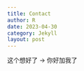 ```yaml
---
title: Contact
author: R
date: 2023-04-30
category: Jekyll
layout: post
---
```


这个想好了 -> 你好加我了
